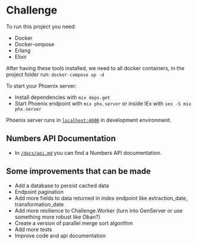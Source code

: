 # Challenge

To run this project you need: 

* Docker
* Docker-ompose
* Erlang 
* Elixir

After having these tools installed, we need to all docker containers, in the project folder run: `docker-compose up -d`

To start your Phoenix server:

* Install dependencies with `mix deps.get`
* Start Phoenix endpoint with `mix phx.server` or inside IEx with `iex -S mix phx.server`

Phoenix server runs in [`localhost:4000`](http://localhost:4000) in development environment.

## Numbers API Documentation

* In [`/docs/api.md`](/docs/api.md) you can find a Numbers API documentation.

## Some improvements that can be made

* Add a database to persist cached data
* Endpoint pagination
* Add more fields to data returned in index endpoint like extraction_date, transformation_date
* Add more resilience to Challenge.Worker (turn into GenServer or use something more robust like Oban?)
* Create a version of parallel merge sort algorithm
* Add more tests
* Improve code and api documentation
